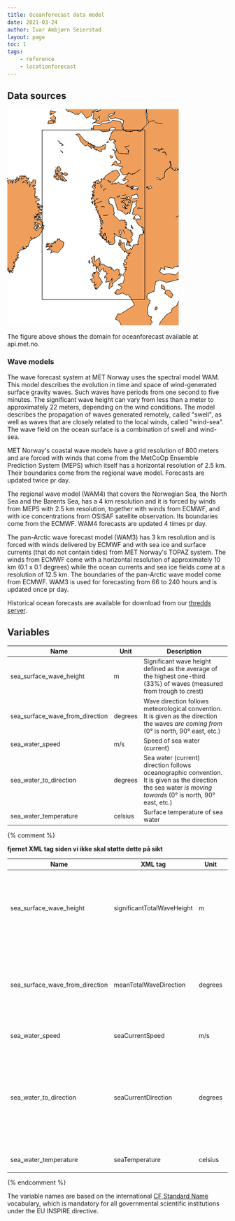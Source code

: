 ```yaml
---
title: Oceanforecast data model
date: 2021-03-24
author: Ivar Ambjørn Seierstad
layout: page
toc: 1
tags:
    - reference
    - locationforecast
---
```


## Data sources

![Oceanforecast region](../assets/oceanforecast_area.png)

The figure above shows the domain for oceanforecast available at api.met.no.

### Wave models

The wave forecast system at MET Norway uses the spectral model WAM. This model describes the evolution in time and space of wind-generated surface gravity waves. Such waves have periods from one second to five minutes. The significant wave height can vary from less than a meter to approximately 22 meters, depending on the wind conditions. The model describes the propagation of waves generated remotely, called "swell", as well as waves that are closely related to the local winds, called "wind-sea". The wave field on the ocean surface is a combination of swell and wind-sea.

MET Norway's coastal wave models have a grid resolution of 800 meters and are forced with winds that come from the MetCoOp Ensemble Prediction System (MEPS) which itself has a horizontal resolution of 2.5 km. Their boundaries come from the regional wave model. Forecasts are updated twice pr day.

The regional wave model (WAM4) that covers the Norwegian Sea, the North Sea and the Barents Sea, has a 4 km resolution and it is forced by winds from MEPS with 2.5 km resolution, together with winds from ECMWF, and with ice concentrations from OSISAF satellite observation. Its boundaries come from the ECMWF. WAM4 forecasts are updated 4 times pr day.

The pan-Arctic wave forecast model (WAM3) has 3 km resolution and is forced with winds delivered by ECMWF and with sea ice and surface currents (that do not contain tides) from MET Norway's TOPAZ system. The winds from ECMWF come with a horizontal resolution of approximately 10 km (0.1 x 0.1 degrees) while the ocean currents and sea ice fields come at a resolution of 12.5 km. The boundaries of the pan-Arctic wave model come from ECMWF. WAM3 is used for forecasting from 66 to 240 hours and is updated once pr day.

Historical ocean forecasts are available for download from our [thredds server](https://thredds.met.no/thredds/fou-hi/fou-hi.html).



## Variables

| Name                            | Unit    | Description                                                                                                                                                  |
|---------------------------------|---------|--------------------------------------------------------------------------------------------------------------------------------------------------------------|
| sea_surface_wave_height         | m       | Significant wave height defined as the average of the highest one-third (33%) of waves (measured from trough to crest)                                       |
| sea_surface_wave_from_direction | degrees | Wave direction follows meteorological convention. It is given as the direction the waves *are coming from* (0° is north, 90° east, etc.)                     |
| sea_water_speed                 | m/s     | Speed of sea water (current)                                                                                                                                 |
| sea_water_to_direction          | degrees | Sea water (current) direction follows oceanographic convention. It is given as the direction the sea water *is moving towards* (0° is north, 90° east, etc.) |
| sea_water_temperature           | celsius | Surface temperature of sea water                                                                                                                             |


{% comment %}

**fjernet XML tag siden vi ikke skal støtte dette på sikt**

|Name|XML tag|Unit|Description|
|-----|----|------|-----|
|sea_surface_wave_height|significantTotalWaveHeight|m|Significant wave height defined as the average of the highest one-third (33%) of waves (measured from trough to crest)|
|sea_surface_wave_from_direction|meanTotalWaveDirection|degrees| Wave direction follows meteorological convention. It is given as the direction the waves *are coming from* (0° is north, 90° east, etc.) |
|sea_water_speed|seaCurrentSpeed|m/s| Speed of sea water (current) |
|sea_water_to_direction|seaCurrentDirection|degrees| Sea water (current) direction follows oceanographic convention. It is given as the direction the sea water *is moving towards* (0° is north, 90° east, etc.) |
| sea_water_temperature           | seaTemperature             | celsius | Surface temperature of sea water
{% endcomment %}


The variable names are based on the international [CF Standard Name](https://cfconventions.org/Data/cf-standard-names/29/build/cf-standard-name-table.html) vocabulary, which is mandatory for all governmental scientific institutions under the EU INSPIRE directive.
